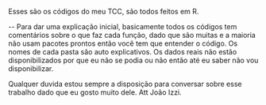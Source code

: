 Esses são os códigos do meu TCC, são todos feitos em R. 

 -- Para dar uma explicação inicial, basicamente todos os códigos tem comentários sobre o que faz cada função, dado que são muitas e a maioria não usam pacotes prontos então você tem
 que entender o código. Os nomes de cada pasta são auto explicativos. Os dados reais não estão disponibilizados por que eu não se podia ou não então até eu saber não vou disponibilizar.

 Qualquer duvida estou sempre a disposição para conversar sobre esse trabalho dado que eu gosto muito dele. Att João Izzi.
